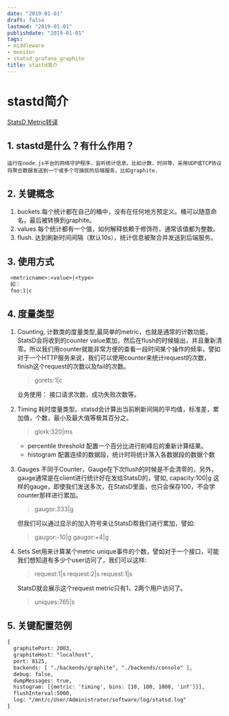 ```yaml
---
date: "2019-01-01"
draft: false
lastmod: "2019-01-01"
publishdate: "2019-01-01"
tags:
- middleware
- monitor
- statsd_grafana_graphite
title: stastd简介
---
```


# stastd简介

[StatsD Metric转译](https://www.jianshu.com/p/2b0aa5898dd7)

## 1. stastd是什么？有什么作用？

    运行在node.js平台的网络守护程序，监听统计信息，比如计数，时间等，采用UDP或TCP协议将聚合数据发送到一个或多个可插拔的后端服务，比如graphite.

## 2. 关键概念

   1. buckets.每个统计都在自己的桶中，没有在任何地方预定义。桶可以随意命名，最后被转换到graphite。
   2. values.每个统计都有一个值，如何解释依赖于修饰符，通常该值都为整数。
   3. flush. 达到刷新时间间隔（默认10s），统计信息被聚合并发送到后端服务。

## 3. 使用方式

   ```txt
    <metricname>:<value>|<type>
    如：
    foo:1|c
   ```

## 4. 度量类型

1. Counting,
   计数类的度量类型,最简单的metric，也就是通常的计数功能，StatsD会将收到的counter value累加，然后在flush的时候输出，并且重新清零。所以我们用counter就能非常方便的查看一段时间某个操作的频率，譬如对于一个HTTP服务来说，我们可以使用counter来统计request的次数，finish这个request的次数以及fail的次数。
   > gorets:1|c

   业务使用：
   接口请求次数，成功失败次数等。
2. Timing
   耗时度量类型。statsd会计算出当前刷新间隔的平均值，标准差，累加值，个数，最小及最大值等极其百分之。
   > glork:320|ms
   * percentile threshold 配置一个百分比进行削峰后的重新计算结果。
   * histogram 配置连续的数据段，统计时将统计落入各数据段的数据个数
3. Gauges
   不同于Counter，Gauge在下次flush的时候是不会清零的，另外，gauge通常是在client进行统计好在发给StatsD的，譬如, capacity:100|g 这样的gauge，即使我们发送多次，在StatsD里面，也只会保存100，不会学counter那样进行累加。
   > gaugor:333|g

   但我们可以通过显示的加入符号来让StatsD帮我们进行累加，譬如:
   > gaugor:-10|g
   > gaugor:+4|g
4. Sets
   Set用来计算某个metric unique事件的个数，譬如对于一个接口，可能我们想知道有多少个user访问了，我们可以这样:
    > request:1|s
    > request:2|s
    > request:1|s

    StatsD就会展示这个request metric只有1，2两个用户访问了。

   > uniques:765|s

## 5. 关键配置范例

```txt
{
  graphitePort: 2003,
  graphiteHost: "localhost",
  port: 8125,
  backends: [ "./backends/graphite", "./backends/console" ],
  debug: false,
  dumpMessages: true,
  histogram: [{metric: 'timing', bins: [10, 100, 1000, 'inf']}],
  flushInterval:5000,
  log: "/mnt/c/User/Administrator/software/log/statsd.log"
}
```